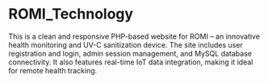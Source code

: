 # ROMI_Technology
This is a clean and responsive PHP-based website for ROMI – an innovative health monitoring and UV-C sanitization device. The site includes user registration and login, admin session management, and MySQL database connectivity. It also features real-time IoT data integration, making it ideal for remote health tracking.
